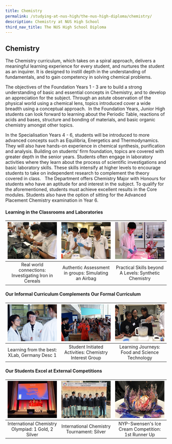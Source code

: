 ```yaml
---
title: Chemistry
permalink: /studying-at-nus-high/the-nus-high-diploma/chemistry/
description: Chemistry at NUS High School
third_nav_title: The NUS High School Diploma
---
```

## Chemistry


The Chemistry curriculum, which takes on a spiral approach, delivers a meaningful learning experience for every student, and nurtures the student as an inquirer. It is designed to instill depth in the understanding of fundamentals, and to gain competency in solving chemical problems.&nbsp;

The objectives of the Foundation Years 1 - 3 are to build a strong understanding of basic and essential concepts in Chemistry, and to develop an appreciation for the subject. Through an astute observation of the physical world using a chemical lens, topics introduced cover a wide breadth using a conceptual approach.&nbsp; In the Foundation Years, Junior High students can look forward to learning about the Periodic Table, reactions of acids and bases, structure and bonding of materials, and basic organic chemistry amongst other topics.&nbsp;&nbsp;

In the Specialisation Years 4 - 6, students will be introduced to more advanced concepts such as Equilibria, Energetics and Thermodynamics. They will also have hands-on experience in chemical synthesis, purification and analysis. Building on students’ firm foundation, topics are covered with greater depth in the senior years. Students often engage in laboratory activities where they learn about the process of scientific investigations and basic laboratory skills. These skills intensify at higher levels to encourage students to take on independent research to complement the theory covered in class.&nbsp;&nbsp; The Department offers Chemistry Major with Honours for students who have an aptitude for and interest in the subject. To qualify for the aforementioned, students must achieve excellent results in the Core modules. Students also have the option of sitting for the Advanced Placement Chemistry examination in Year 6.


#### Learning in the Classrooms and Laboratories

<table>
	<thead>
		<tr>
			<th style="width: 33%; align: center">
				<a href="/chemistry/wonderment-in-the-classroom/">
					<img src="/images/Chemistry/Picture 1.jpg" style="max-width: 100%; max-height:100%">
				</a>
			</th>
			<th style="width: 33%; align: center">
				<a href="/chemistry/wonderment-in-the-classroom/">
				<img src="/images/Chemistry/Picture 2.jpg" style="max-width: 100%; max-heigth: 100%">
				</a>
			</th>
			<th style="width: 33%;align: center">
				<a href="/chemistry/wonderment-in-the-classroom/">
				<img src="/images/Chemistry/Picture 3.jpg" style="max-width: 100%; max-heigth: 100%">
				</a>
			</th>
		</tr>
	</thead>
	<tbody>
		<tr>
			<td style="text-align:center"> 
				Real world connections:  
				Investigating Iron in Cereals</td>
			<td style="text-align:center">
				Authentic Assessment in groups:
				Simulating an Airbag </td>
			<td style="text-align:center"> 
				Practical Skills beyond A Levels:
				Synthetic Chemistry </td>
		</tr>
	</tbody>
</table>


#### Our Informal Curriculum Complements Our Formal Curriculum

<table>
	<thead>
		<tr>
			<th style="width: 33%; align: center">
				<a href="/chemistry/beyond-the-classroom/">
				<img src="/images/Chemistry/Picture 4.jpg" style="max-width: 100%; max-heigth: 100%">
				</a>
			</th>
			<th style="width: 33%; align: center">
				<a href="/chemistry/beyond-the-classroom/">
				<img src="/images/Chemistry/Picture 5.jpg" style="max-width: 100%; max-heigth: 100%">
				</a>
			</th>
			<th style="width: 33%; align: center">
				<a href="/chemistry/beyond-the-classroom/">
				<img src="/images/Chemistry/Picture 6.jpg" style="max-width: 100%; max-heigth: 100%">
				</a>
			</th>
		</tr>
	</thead>
	<tbody>
		<tr>
			<td style="text-align:center">
				Learning from the best:
				XLab, Germany Desc 1 </td>
			<td style="text-align:center"> 
				Student Initiated Activities:  
				Chemistry Interest Group </td>
			<td style="text-align:center"> 
				 Learning Journeys:
				Food and Science Technology</td>
		</tr>
	</tbody>
</table>

#### Our Students Excel at External Competitions

<table>
	<thead>
		<tr>
			<th style="width: 33%; align: center">
				<a href="/our-dna/achievements/2022/">
				<img src="/images/Chemistry/Picture 7.jpg" style="max-width: 100%; max-heigth: 100%">
				</a>
			</th>
			<th style="width: 33%; align: center">
				<a href="/our-dna/achievements/2022/">
				<img src="/images/Chemistry/Picture 8.jpg" style="max-width: 100%; max-heigth: 100%">
				</a>
			</th>
			<th style="width: 33%; align: center">
				<a href="/our-dna/achievements/2022/">
				<img src="/images/Chemistry/Picture 9.jpg" style="max-width: 100%; max-heigth: 100%">
				</a>
			</th>
		</tr>
	</thead>
	<tbody>
		<tr>
			<td style="text-align:center">
				International Chemistry Olympiad:
				1 Gold, 2 Silver</td>
			<td style="text-align:center"> 
				International Chemistry Tournament: 
				Silver </td>
			<td style="text-align:center"> 
				NYP-Swensen's Ice Cream Competition:
				1st Runner Up </td>
		</tr>
	</tbody>
</table>